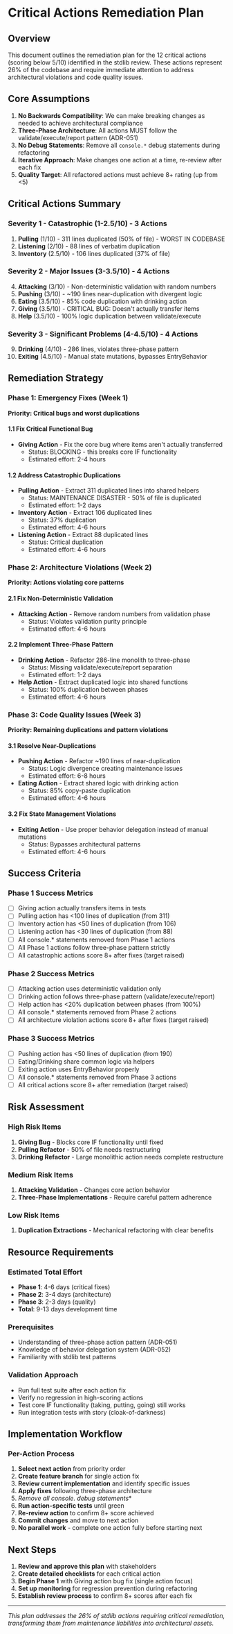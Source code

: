 # Critical Actions Remediation Plan

## Overview

This document outlines the remediation plan for the 12 critical actions (scoring below 5/10) identified in the stdlib review. These actions represent 26% of the codebase and require immediate attention to address architectural violations and code quality issues.

## Core Assumptions

1. **No Backwards Compatibility**: We can make breaking changes as needed to achieve architectural compliance
2. **Three-Phase Architecture**: All actions MUST follow the validate/execute/report pattern (ADR-051)
3. **No Debug Statements**: Remove all `console.*` debug statements during refactoring
4. **Iterative Approach**: Make changes one action at a time, re-review after each fix
5. **Quality Target**: All refactored actions must achieve 8+ rating (up from <5)

## Critical Actions Summary

### Severity 1 - Catastrophic (1-2.5/10) - 3 Actions
1. **Pulling** (1/10) - 311 lines duplicated (50% of file) - WORST IN CODEBASE
2. **Listening** (2/10) - 88 lines of verbatim duplication 
3. **Inventory** (2.5/10) - 106 lines duplicated (37% of file)

### Severity 2 - Major Issues (3-3.5/10) - 4 Actions
4. **Attacking** (3/10) - Non-deterministic validation with random numbers
5. **Pushing** (3/10) - ~190 lines near-duplication with divergent logic
6. **Eating** (3.5/10) - 85% code duplication with drinking action
7. **Giving** (3.5/10) - CRITICAL BUG: Doesn't actually transfer items
8. **Help** (3.5/10) - 100% logic duplication between validate/execute

### Severity 3 - Significant Problems (4-4.5/10) - 4 Actions
9. **Drinking** (4/10) - 286 lines, violates three-phase pattern
10. **Exiting** (4.5/10) - Manual state mutations, bypasses EntryBehavior

## Remediation Strategy

### Phase 1: Emergency Fixes (Week 1)
**Priority: Critical bugs and worst duplications**

#### 1.1 Fix Critical Functional Bug
- **Giving Action** - Fix the core bug where items aren't actually transferred
  - Status: BLOCKING - this breaks core IF functionality
  - Estimated effort: 2-4 hours

#### 1.2 Address Catastrophic Duplications
- **Pulling Action** - Extract 311 duplicated lines into shared helpers
  - Status: MAINTENANCE DISASTER - 50% of file is duplicated
  - Estimated effort: 1-2 days
- **Inventory Action** - Extract 106 duplicated lines 
  - Status: 37% duplication
  - Estimated effort: 4-6 hours
- **Listening Action** - Extract 88 duplicated lines
  - Status: Critical duplication
  - Estimated effort: 4-6 hours

### Phase 2: Architecture Violations (Week 2)
**Priority: Actions violating core patterns**

#### 2.1 Fix Non-Deterministic Validation
- **Attacking Action** - Remove random numbers from validation phase
  - Status: Violates validation purity principle
  - Estimated effort: 4-6 hours

#### 2.2 Implement Three-Phase Pattern
- **Drinking Action** - Refactor 286-line monolith to three-phase
  - Status: Missing validate/execute/report separation
  - Estimated effort: 1-2 days
- **Help Action** - Extract duplicated logic into shared functions
  - Status: 100% duplication between phases
  - Estimated effort: 4-6 hours

### Phase 3: Code Quality Issues (Week 3)
**Priority: Remaining duplications and pattern violations**

#### 3.1 Resolve Near-Duplications
- **Pushing Action** - Refactor ~190 lines of near-duplication
  - Status: Logic divergence creating maintenance issues
  - Estimated effort: 6-8 hours
- **Eating Action** - Extract shared logic with drinking action
  - Status: 85% copy-paste duplication
  - Estimated effort: 4-6 hours

#### 3.2 Fix State Management Violations
- **Exiting Action** - Use proper behavior delegation instead of manual mutations
  - Status: Bypasses architectural patterns
  - Estimated effort: 4-6 hours

## Success Criteria

### Phase 1 Success Metrics
- [ ] Giving action actually transfers items in tests
- [ ] Pulling action has <100 lines of duplication (from 311)
- [ ] Inventory action has <50 lines of duplication (from 106)  
- [ ] Listening action has <30 lines of duplication (from 88)
- [ ] All console.* statements removed from Phase 1 actions
- [ ] All Phase 1 actions follow three-phase pattern strictly
- [ ] All catastrophic actions score 8+ after fixes (target raised)

### Phase 2 Success Metrics  
- [ ] Attacking action uses deterministic validation only
- [ ] Drinking action follows three-phase pattern (validate/execute/report)
- [ ] Help action has <20% duplication between phases (from 100%)
- [ ] All console.* statements removed from Phase 2 actions
- [ ] All architecture violation actions score 8+ after fixes (target raised)

### Phase 3 Success Metrics
- [ ] Pushing action has <50 lines of duplication (from 190)
- [ ] Eating/Drinking share common logic via helpers
- [ ] Exiting action uses EntryBehavior properly
- [ ] All console.* statements removed from Phase 3 actions
- [ ] All critical actions score 8+ after remediation (target raised)

## Risk Assessment

### High Risk Items
1. **Giving Bug** - Blocks core IF functionality until fixed
2. **Pulling Refactor** - 50% of file needs restructuring
3. **Drinking Refactor** - Large monolithic action needs complete restructure

### Medium Risk Items
1. **Attacking Validation** - Changes core action behavior
2. **Three-Phase Implementations** - Require careful pattern adherence

### Low Risk Items
1. **Duplication Extractions** - Mechanical refactoring with clear benefits

## Resource Requirements

### Estimated Total Effort
- **Phase 1**: 4-6 days (critical fixes)
- **Phase 2**: 3-4 days (architecture)  
- **Phase 3**: 2-3 days (quality)
- **Total**: 9-13 days development time

### Prerequisites
- Understanding of three-phase action pattern (ADR-051)
- Knowledge of behavior delegation system (ADR-052)
- Familiarity with stdlib test patterns

### Validation Approach
- Run full test suite after each action fix
- Verify no regression in high-scoring actions
- Test core IF functionality (taking, putting, going) still works
- Run integration tests with story (cloak-of-darkness)

## Implementation Workflow

### Per-Action Process
1. **Select next action** from priority order
2. **Create feature branch** for single action fix
3. **Review current implementation** and identify specific issues
4. **Apply fixes** following three-phase architecture
5. **Remove all console.* debug statements**
6. **Run action-specific tests** until green
7. **Re-review action** to confirm 8+ score achieved
8. **Commit changes** and move to next action
9. **No parallel work** - complete one action fully before starting next

## Next Steps

1. **Review and approve this plan** with stakeholders
2. **Create detailed checklists** for each critical action
3. **Begin Phase 1** with Giving action bug fix (single action focus)
4. **Set up monitoring** for regression prevention during refactoring
5. **Establish review process** to confirm 8+ scores after each fix

---

*This plan addresses the 26% of stdlib actions requiring critical remediation, transforming them from maintenance liabilities into architectural assets.*
